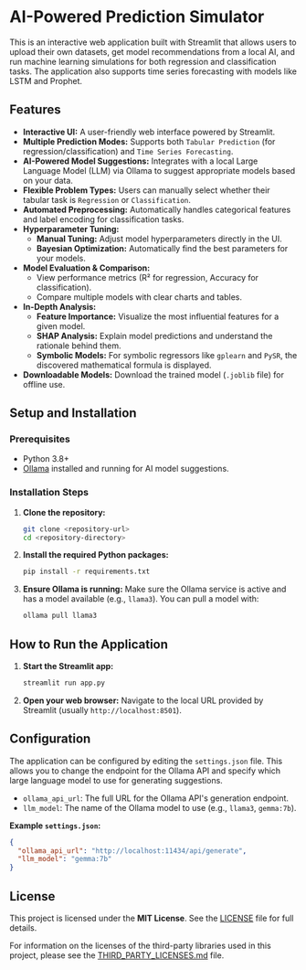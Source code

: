 # AI-Powered Prediction Simulator

This is an interactive web application built with Streamlit that allows users to upload their own datasets, get model recommendations from a local AI, and run machine learning simulations for both regression and classification tasks. The application also supports time series forecasting with models like LSTM and Prophet.

## Features

- **Interactive UI:** A user-friendly web interface powered by Streamlit.
- **Multiple Prediction Modes:** Supports both `Tabular Prediction` (for regression/classification) and `Time Series Forecasting`.
- **AI-Powered Model Suggestions:** Integrates with a local Large Language Model (LLM) via Ollama to suggest appropriate models based on your data.
- **Flexible Problem Types:** Users can manually select whether their tabular task is `Regression` or `Classification`.
- **Automated Preprocessing:** Automatically handles categorical features and label encoding for classification tasks.
- **Hyperparameter Tuning:**
  - **Manual Tuning:** Adjust model hyperparameters directly in the UI.
  - **Bayesian Optimization:** Automatically find the best parameters for your models.
- **Model Evaluation & Comparison:**
  - View performance metrics (R² for regression, Accuracy for classification).
  - Compare multiple models with clear charts and tables.
- **In-Depth Analysis:**
  - **Feature Importance:** Visualize the most influential features for a given model.
  - **SHAP Analysis:** Explain model predictions and understand the rationale behind them.
  - **Symbolic Models:** For symbolic regressors like `gplearn` and `PySR`, the discovered mathematical formula is displayed.
- **Downloadable Models:** Download the trained model (`.joblib` file) for offline use.

## Setup and Installation

### Prerequisites

- Python 3.8+
- [Ollama](https://ollama.ai/) installed and running for AI model suggestions.

### Installation Steps

1.  **Clone the repository:**
    ```bash
    git clone <repository-url>
    cd <repository-directory>
    ```

2.  **Install the required Python packages:**
    ```bash
    pip install -r requirements.txt
    ```

3.  **Ensure Ollama is running:**
    Make sure the Ollama service is active and has a model available (e.g., `llama3`). You can pull a model with:
    ```bash
    ollama pull llama3
    ```

## How to Run the Application

1.  **Start the Streamlit app:**
    ```bash
    streamlit run app.py
    ```

2.  **Open your web browser:**
    Navigate to the local URL provided by Streamlit (usually `http://localhost:8501`).

## Configuration

The application can be configured by editing the `settings.json` file. This allows you to change the endpoint for the Ollama API and specify which large language model to use for generating suggestions.

-   `ollama_api_url`: The full URL for the Ollama API's generation endpoint.
-   `llm_model`: The name of the Ollama model to use (e.g., `llama3`, `gemma:7b`).

**Example `settings.json`:**
```json
{
  "ollama_api_url": "http://localhost:11434/api/generate",
  "llm_model": "gemma:7b"
}
```

## License

This project is licensed under the **MIT License**. See the [LICENSE](LICENSE) file for full details.

For information on the licenses of the third-party libraries used in this project, please see the [THIRD_PARTY_LICENSES.md](THIRD_PARTY_LICENSES.md) file.
